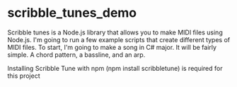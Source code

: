 # scribble_tunes_demo

Scribble tunes is a Node.js library that allows you to make MIDI files using Node.js. I'm going to run a few example scripts that create different types of MIDI files. To start, I'm going to make a song in C# major. It will be fairly simple. A chord pattern, a bassline, and an arp.

Installing Scribble Tune with npm (npm install scribbletune) is required for this project